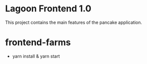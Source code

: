 # Lagoon Frontend 1.0

This project contains the main features of the pancake application.

# frontend-farms
- yarn install & yarn start
